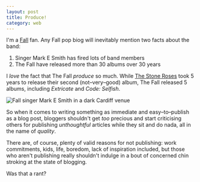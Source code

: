 ```yaml
---
layout: post
title: Produce!
category: web
---
```


I'm a [Fall](http://en.wikipedia.org/wiki/The_Fall_(band)) fan. Any Fall pop biog will inevitably mention two facts about the band:

1. Singer Mark E Smith has fired lots of band members
2. The Fall have released more than 30 albums over 30 years


I _love_ the fact that The Fall _produce_ so much. While [The Stone Roses](http://en.wikipedia.org/wiki/Stone_roses) took 5 years to release their second (not–very–good) album, The Fall released 5 albums, including _Extricate_ and _Code: Selfish_.

![Fall singer Mark E Smith in a dark Cardiff venue](http://farm4.static.flickr.com/3035/2934852695_4e4a8439e7_o.jpg)

So when it comes to writing something as immediate and easy–to–publish as a blog post, bloggers shouldn't get _too_ precious and start criticising others for publishing _unthoughtful_ articles while they sit and do nada, all in the name of _quality_.

There are, of course, plenty of valid reasons for not publishing: work commitments, kids, life, boredom, lack of inspiration included, but those who aren't publishing really shouldn't indulge in a bout of concerned chin stroking at the state of blogging.

Was that a rant?
